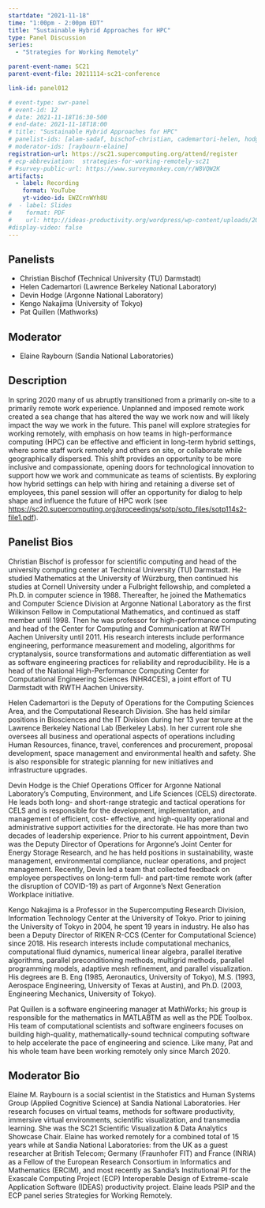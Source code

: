 ```yaml
---
startdate: "2021-11-18"
time: "1:00pm - 2:00pm EDT"
title: "Sustainable Hybrid Approaches for HPC"
type: Panel Discussion
series: 
  - "Strategies for Working Remotely"

parent-event-name: SC21
parent-event-file: 20211114-sc21-conference

link-id: panel012

# event-type: swr-panel
# event-id: 12
# date: 2021-11-18T16:30-500
# end-date: 2021-11-18T18:00
# title: "Sustainable Hybrid Approaches for HPC"
# panelist-ids: [alam-sadaf, bischof-christian, cademartori-helen, hodge-devin, nakajima-kengo, quillen-pat]
# moderator-ids: [raybourn-elaine]
registration-url: https://sc21.supercomputing.org/attend/register
# ecp-abbreviation:  strategies-for-working-remotely-sc21
# #survey-public-url: https://www.surveymonkey.com/r/W8VQW2K
artifacts:
  - label: Recording
    format: YouTube
    yt-video-id: EWZCrnWYh8U
#  - label: Slides
#    format: PDF
#    url: http://ideas-productivity.org/wordpress/wp-content/uploads/2021/03/swr008-creativity.pdf
#display-video: false
---
```


## Panelists

- Christian Bischof (Technical University (TU) Darmstadt)
- Helen Cademartori (Lawrence Berkeley National Laboratory)
- Devin Hodge (Argonne National Laboratory)
- Kengo Nakajima (University of Tokyo)
- Pat Quillen (Mathworks)

## Moderator

- Elaine Raybourn (Sandia National Laboratories)

## Description

In spring 2020 many of us abruptly transitioned from a primarily on-site to a primarily remote work experience. Unplanned and imposed remote work created a sea change that has altered the way we work now and will likely impact the way we work in the future. This panel will explore strategies for working remotely, with emphasis on how teams in high-performance computing (HPC) can be effective and efficient in long-term hybrid settings, where some staff work remotely and others on site, or collaborate while geographically dispersed. This shift provides an opportunity to be more inclusive and compassionate, opening doors for technological innovation to support how we work and communicate as teams of scientists. By exploring how hybrid settings can help with hiring and retaining a diverse set of employees, this panel session will offer an opportunity for dialog to help shape and influence the future of HPC work (see <https://sc20.supercomputing.org/proceedings/sotp/sotp_files/sotp114s2-file1.pdf>).

## Panelist Bios

Christian Bischof is professor for scientific computing and head of the university computing center at Technical University (TU) Darmstadt. He studied Mathematics at the University of Würzburg, then continued his studies at Cornell University under a Fulbright fellowship, and completed a Ph.D. in computer science in 1988. Thereafter, he joined the Mathematics and Computer Science Division at Argonne National Laboratory as the first Wilkinson Fellow in Computational Mathematics, and continued as staff member until 1998. Then he was professor for high-performance computing and head of the Center for Computing and Communication at RWTH Aachen University until 2011. His research interests include performance engineering, performance measurement and modeling, algorithms for cryptanalysis, source transformations and automatic differentiation as well as software engineering practices for reliability and reproducibility. He is a head of the National High-Performance Computing Center for Computational Engineering Sciences (NHR4CES), a joint effort of TU Darmstadt with RWTH Aachen University.

Helen Cademartori is the Deputy of Operations for the Computing Sciences Area, and the Computational Research Division. She has held similar positions in Biosciences and the IT Division during her 13 year tenure at the Lawrence Berkeley National Lab (Berkeley Labs). In her current role she oversees all business and operational aspects of operations including Human Resources, finance, travel, conferences and procurement, proposal development, space management and environmental health and safety. She is also responsible for strategic planning for new initiatives and infrastructure upgrades.

Devin Hodge is the Chief Operations Officer for Argonne National Laboratory’s Computing, Environment, and Life Sciences (CELS) directorate. He leads both long- and short-range strategic and tactical operations for CELS and is responsible for the development, implementation, and management of efficient, cost- effective, and high-quality operational and administrative support activities for the directorate. He has more than two decades of leadership experience. Prior to his current appointment, Devin was the Deputy Director of Operations for Argonne’s Joint Center for Energy Storage Research, and he has held positions in sustainability, waste management, environmental compliance, nuclear operations, and project management. Recently, Devin led a team that collected feedback on employee perspectives on long-term full- and part-time remote work (after the disruption of COVID-19) as part of Argonne’s Next Generation Workplace initiative.

Kengo Nakajima is a Professor in the Supercomputing Research Division, Information Technology Center at the University of Tokyo. Prior to joining the University of Tokyo in 2004, he spent 19 years in industry. He also has been a Deputy Director of RIKEN R-CCS (Center for Computational Science) since 2018. His research interests include computational mechanics, computational fluid dynamics, numerical linear algebra, parallel iterative algorithms, parallel preconditioning methods, multigrid methods, parallel programming models, adaptive mesh refinement, and parallel visualization. His degrees are B. Eng (1985, Aeronautics, University of Tokyo), M.S. (1993, Aerospace Engineering, University of Texas at Austin), and Ph.D. (2003, Engineering Mechanics, University of Tokyo).

Pat Quillen is a software engineering manager at MathWorks; his group is responsible for the mathematics in MATLABTM as well as the PDE Toolbox. His team of computational scientists and software engineers focuses on building high-quality, mathematically-sound technical computing software to help accelerate the pace of engineering and science. Like many, Pat and his whole team have been working remotely only since March 2020.

## Moderator Bio

Elaine M. Raybourn is a social scientist in the Statistics and Human Systems Group (Applied Cognitive Science) at Sandia National Laboratories. Her research focuses on virtual teams, methods for software productivity, immersive virtual environments, scientific visualization, and transmedia learning. She was the SC21 Scientific Visualization & Data Analytics Showcase Chair. Elaine has worked remotely for a combined total of 15 years while at Sandia National Laboratories: from the UK as a guest researcher at British Telecom; Germany (Fraunhofer FIT) and France (INRIA) as a Fellow of the European Research Consortium in Informatics and Mathematics (ERCIM), and most recently as Sandia’s Institutional PI for the Exascale Computing Project (ECP) Interoperable Design of Extreme-scale Application Software (IDEAS) productivity project. Elaine leads PSIP and the ECP panel series Strategies for Working Remotely.
